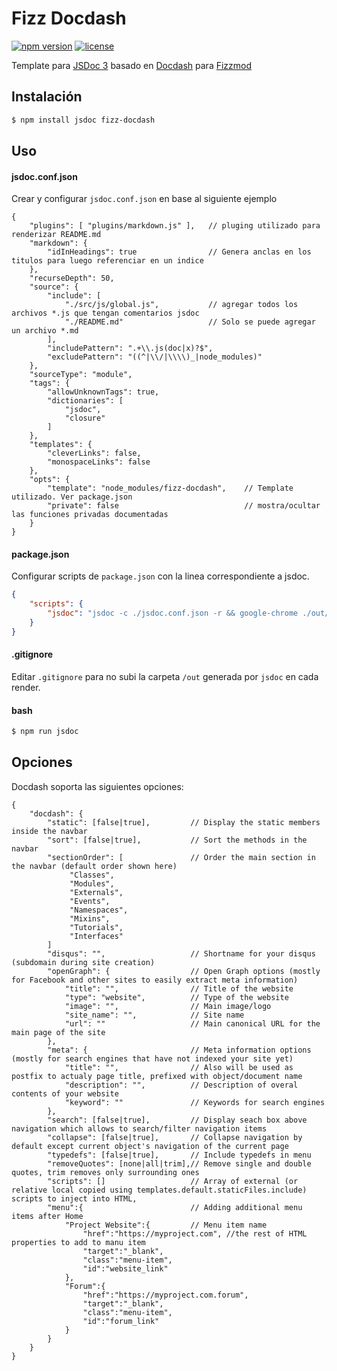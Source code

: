 # Fizz Docdash
[![npm version](https://badge.fury.io/js/docdash.svg)](https://badge.fury.io/js/docdash) [![license](https://img.shields.io/npm/l/docdash.svg)](LICENSE.md)

Template para [JSDoc 3](http://usejsdoc.org/) basado en [Docdash](http://clenemt.github.io/docdash/) para [Fizzmod](http://new.fizzmod.com/)

## Instalación

```bash
$ npm install jsdoc fizz-docdash
```

## Uso

#### jsdoc.conf.json
Crear y configurar `jsdoc.conf.json` en base al siguiente ejemplo

```
{
	"plugins": [ "plugins/markdown.js" ],	// pluging utilizado para renderizar README.md
	"markdown": {
		"idInHeadings": true 				// Genera anclas en los titulos para luego referenciar en un indice
	},
	"recurseDepth": 50,
	"source": {
		"include": [
			"./src/js/global.js", 			// agregar todos los archivos *.js que tengan comentarios jsdoc
			"./README.md" 					// Solo se puede agregar un archivo *.md
		],
		"includePattern": ".+\\.js(doc|x)?$",
		"excludePattern": "((^|\\/|\\\\)_|node_modules)"
	},
	"sourceType": "module",
	"tags": {
		"allowUnknownTags": true,
		"dictionaries": [
			"jsdoc",
			"closure"
		]
	},
	"templates": {
		"cleverLinks": false,
		"monospaceLinks": false
	},
	"opts": {
		"template": "node_modules/fizz-docdash", 	// Template utilizado. Ver package.json
		"private": false 							// mostra/ocultar las funciones privadas documentadas
	}
}
```

#### package.json
Configurar scripts de `package.json` con la linea correspondiente a jsdoc.

```json
{
	"scripts": {
		"jsdoc": "jsdoc -c ./jsdoc.conf.json -r && google-chrome ./out/index.html"
	}
}
```

#### .gitignore
Editar `.gitignore` para no subi la carpeta `/out` generada por `jsdoc` en cada render.

#### bash

```bash
$ npm run jsdoc
```

## Opciones
Docdash soporta las siguientes opciones:

```
{
	"docdash": {
		"static": [false|true],         // Display the static members inside the navbar
		"sort": [false|true],           // Sort the methods in the navbar
		"sectionOrder": [        		// Order the main section in the navbar (default order shown here)
			 "Classes",
			 "Modules",
			 "Externals",
			 "Events",
			 "Namespaces",
			 "Mixins",
			 "Tutorials",
			 "Interfaces"
		]
		"disqus": "",                   // Shortname for your disqus (subdomain during site creation)
		"openGraph": {                  // Open Graph options (mostly for Facebook and other sites to easily extract meta information)
			"title": "",                // Title of the website
			"type": "website",          // Type of the website
			"image": "",                // Main image/logo
			"site_name": "",            // Site name
			"url": ""                   // Main canonical URL for the main page of the site
		},
		"meta": {                       // Meta information options (mostly for search engines that have not indexed your site yet)
			"title": "",                // Also will be used as postfix to actualy page title, prefixed with object/document name
			"description": "",          // Description of overal contents of your website
			"keyword": ""               // Keywords for search engines
		},
		"search": [false|true],         // Display seach box above navigation which allows to search/filter navigation items
		"collapse": [false|true],       // Collapse navigation by default except current object's navigation of the current page
		"typedefs": [false|true],       // Include typedefs in menu
		"removeQuotes": [none|all|trim],// Remove single and double quotes, trim removes only surrounding ones
		"scripts": []                   // Array of external (or relative local copied using templates.default.staticFiles.include) scripts to inject into HTML,
		"menu":{                        // Adding additional menu items after Home
			"Project Website":{         // Menu item name
				"href":"https://myproject.com", //the rest of HTML properties to add to manu item
				"target":"_blank",
				"class":"menu-item",
				"id":"website_link"
			},
			"Forum":{
				"href":"https://myproject.com.forum",
				"target":"_blank",
				"class":"menu-item",
				"id":"forum_link"
			}
		}
	}
}
```